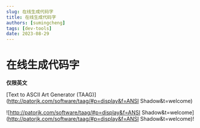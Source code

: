 ```yaml
---
slug: 在线生成代码字
title: 在线生成代码字
authors: [sumingcheng]
tags: [dev-tools]
date: 2023-08-29
---
```


# 在线生成代码字

**仅限英文**

[Text to ASCII Art Generator (TAAG)](http://patorjk.com/software/taag/#p=display&f=ANSI Shadow&t=welcome)

![http://patorjk.com/software/taag/#p=display&f=ANSI Shadow&t=welcome](http://patorjk.com/software/taag/#p=display&f=ANSI Shadow&t=welcome)!
